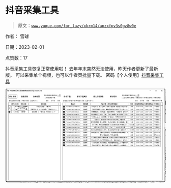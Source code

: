# 抖音采集工具

> 原文：[`www.yuque.com/for_lazy/xkrm14/anzxfpv3s0gz8w0e`](https://www.yuque.com/for_lazy/xkrm14/anzxfpv3s0gz8w0e)

作者： 雪球 

日期：2023-02-01 

点赞数：17 

抖音采集工具恢复正常使用啦！ 去年年末突然无法使用，昨天作者更新了最新版。 可以采集单个视频，也可以作者页批量下载。 密码【个人使用】[抖音采集工具](https://wwa.lanzoui.com/b084buzyd) 

![](img/1fc1bb2017322506f141947b2598d9fb.png)  


